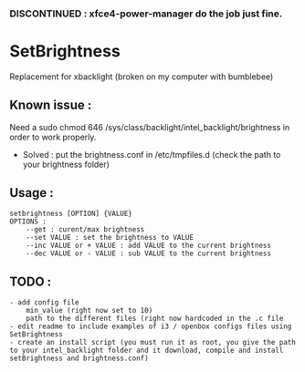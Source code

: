 ### DISCONTINUED : xfce4-power-manager do the job just fine.

# SetBrightness
Replacement for xbacklight (broken on my computer with bumblebee)

## Known issue :
Need a sudo chmod 646 /sys/class/backlight/intel_backlight/brightness in order to work properly.
 - Solved : put the brightness.conf in /etc/tmpfiles.d (check the path to your brightness folder)

## Usage :

	setbrightness [OPTION] {VALUE}
	OPTIONS :
		--get : curent/max brightness
		--set VALUE : set the brightness to VALUE 
		--inc VALUE or + VALUE : add VALUE to the current brightness
		--dec VALUE or - VALUE : sub VALUE to the current brightness


## TODO :
	
	- add config file 
		min_value (right now set to 10)
		path to the different files (right now hardcoded in the .c file
	- edit readme to include examples of i3 / openbox configs files using SetBrightness
	- create an install script (you must run it as root, you give the path to your intel_backlight folder and it download, compile and install setBrightness and brightness.conf)
